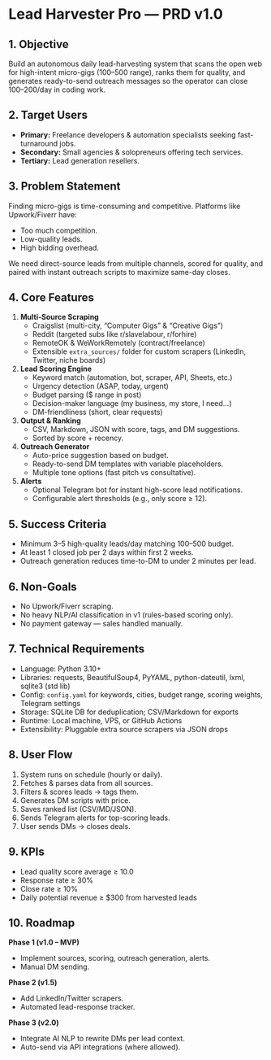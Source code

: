 # Lead Harvester Pro — PRD v1.0

## 1. Objective

Build an autonomous daily lead-harvesting system that scans the open web for high-intent micro-gigs ($100–$500 range), ranks them for quality, and generates ready-to-send outreach messages so the operator can close $100–$200/day in coding work.

## 2. Target Users

- **Primary:** Freelance developers & automation specialists seeking fast-turnaround jobs.
- **Secondary:** Small agencies & solopreneurs offering tech services.
- **Tertiary:** Lead generation resellers.

## 3. Problem Statement

Finding micro-gigs is time-consuming and competitive. Platforms like Upwork/Fiverr have:

- Too much competition.
- Low-quality leads.
- High bidding overhead.

We need direct-source leads from multiple channels, scored for quality, and paired with instant outreach scripts to maximize same-day closes.

## 4. Core Features

1. **Multi-Source Scraping**
   - Craigslist (multi-city, “Computer Gigs” & “Creative Gigs”)
   - Reddit (targeted subs like r/slavelabour, r/forhire)
   - RemoteOK & WeWorkRemotely (contract/freelance)
   - Extensible `extra_sources/` folder for custom scrapers (LinkedIn, Twitter, niche boards)
2. **Lead Scoring Engine**
   - Keyword match (automation, bot, scraper, API, Sheets, etc.)
   - Urgency detection (ASAP, today, urgent)
   - Budget parsing ($ range in post)
   - Decision-maker language (my business, my store, I need…)
   - DM-friendliness (short, clear requests)
3. **Output & Ranking**
   - CSV, Markdown, JSON with score, tags, and DM suggestions.
   - Sorted by score + recency.
4. **Outreach Generator**
   - Auto-price suggestion based on budget.
   - Ready-to-send DM templates with variable placeholders.
   - Multiple tone options (fast pitch vs consultative).
5. **Alerts**
   - Optional Telegram bot for instant high-score lead notifications.
   - Configurable alert thresholds (e.g., only score ≥ 12).

## 5. Success Criteria

- Minimum 3–5 high-quality leads/day matching $100–$500 budget.
- At least 1 closed job per 2 days within first 2 weeks.
- Outreach generation reduces time-to-DM to under 2 minutes per lead.

## 6. Non-Goals

- No Upwork/Fiverr scraping.
- No heavy NLP/AI classification in v1 (rules-based scoring only).
- No payment gateway — sales handled manually.

## 7. Technical Requirements

- Language: Python 3.10+
- Libraries: requests, BeautifulSoup4, PyYAML, python-dateutil, lxml, sqlite3 (std lib)
- Config: `config.yaml` for keywords, cities, budget range, scoring weights, Telegram settings
- Storage: SQLite DB for deduplication; CSV/Markdown for exports
- Runtime: Local machine, VPS, or GitHub Actions
- Extensibility: Pluggable extra source scrapers via JSON drops

## 8. User Flow

1. System runs on schedule (hourly or daily).
2. Fetches & parses data from all sources.
3. Filters & scores leads → tags them.
4. Generates DM scripts with price.
5. Saves ranked list (CSV/MD/JSON).
6. Sends Telegram alerts for top-scoring leads.
7. User sends DMs → closes deals.

## 9. KPIs

- Lead quality score average ≥ 10.0
- Response rate ≥ 30%
- Close rate ≥ 10%
- Daily potential revenue ≥ $300 from harvested leads

## 10. Roadmap

**Phase 1 (v1.0 – MVP)**
- Implement sources, scoring, outreach generation, alerts.
- Manual DM sending.

**Phase 2 (v1.5)**
- Add LinkedIn/Twitter scrapers.
- Automated lead-response tracker.

**Phase 3 (v2.0)**
- Integrate AI NLP to rewrite DMs per lead context.
- Auto-send via API integrations (where allowed).

